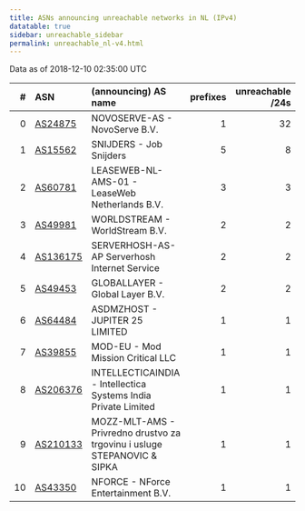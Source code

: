 ```yaml
---
title: ASNs announcing unreachable networks in NL (IPv4)
datatable: true
sidebar: unreachable_sidebar
permalink: unreachable_nl-v4.html
---
```


Data as of 2018-12-10 02:35:00 UTC


<div class="datatable-begin"></div>

|   # | ASN                                      | (announcing) AS name                                                         |   prefixes |   unreachable /24s |
|----:|:-----------------------------------------|:-----------------------------------------------------------------------------|-----------:|-------------------:|
|   0 | [AS24875](unreachable_AS24875-v4.html)   | NOVOSERVE-AS - NovoServe B.V.                                                |          1 |                 32 |
|   1 | [AS15562](unreachable_AS15562-v4.html)   | SNIJDERS - Job Snijders                                                      |          5 |                  8 |
|   2 | [AS60781](unreachable_AS60781-v4.html)   | LEASEWEB-NL-AMS-01 - LeaseWeb Netherlands B.V.                               |          3 |                  3 |
|   3 | [AS49981](unreachable_AS49981-v4.html)   | WORLDSTREAM - WorldStream B.V.                                               |          2 |                  2 |
|   4 | [AS136175](unreachable_AS136175-v4.html) | SERVERHOSH-AS-AP Serverhosh Internet Service                                 |          2 |                  2 |
|   5 | [AS49453](unreachable_AS49453-v4.html)   | GLOBALLAYER - Global Layer B.V.                                              |          2 |                  2 |
|   6 | [AS64484](unreachable_AS64484-v4.html)   | ASDMZHOST - JUPITER 25 LIMITED                                               |          1 |                  1 |
|   7 | [AS39855](unreachable_AS39855-v4.html)   | MOD-EU - Mod Mission Critical LLC                                            |          1 |                  1 |
|   8 | [AS206376](unreachable_AS206376-v4.html) | INTELLECTICAINDIA - Intellectica Systems India Private Limited               |          1 |                  1 |
|   9 | [AS210133](unreachable_AS210133-v4.html) | MOZZ-MLT-AMS - Privredno drustvo za trgovinu i usluge STEPANOVIC &amp; SIPKA |          1 |                  1 |
|  10 | [AS43350](unreachable_AS43350-v4.html)   | NFORCE - NForce Entertainment B.V.                                           |          1 |                  1 |

<div class="datatable-end"></div>